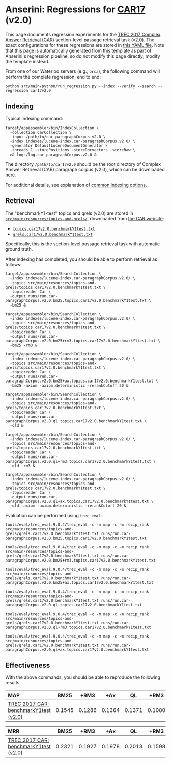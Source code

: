 # Anserini: Regressions for [CAR17](http://trec-car.cs.unh.edu/) (v2.0)

This page documents regression experiments for the [TREC 2017 Complex Answer Retrieval (CAR)](http://trec-car.cs.unh.edu/) section-level passage retrieval task (v2.0).
The exact configurations for these regressions are stored in [this YAML file](../src/main/resources/regression/car17v2.0.yaml).
Note that this page is automatically generated from [this template](../src/main/resources/docgen/templates/car17v2.0.template) as part of Anserini's regression pipeline, so do not modify this page directly; modify the template instead.

From one of our Waterloo servers (e.g., `orca`), the following command will perform the complete regression, end to end:

```
python src/main/python/run_regression.py --index --verify --search --regression car17v2.0
```

## Indexing

Typical indexing command:

```
target/appassembler/bin/IndexCollection \
  -collection CarCollection \
  -input /path/to/car-paragraphCorpus.v2.0 \
  -index indexes/lucene-index.car-paragraphCorpus.v2.0/ \
  -generator DefaultLuceneDocumentGenerator \
  -threads 1 -storePositions -storeDocvectors -storeRaw \
  >& logs/log.car-paragraphCorpus.v2.0 &
```

The directory `/path/to/car17v2.0` should be the root directory of Complex Answer Retrieval (CAR) paragraph corpus (v2.0), which can be downloaded [here](http://trec-car.cs.unh.edu/datareleases/).

For additional details, see explanation of [common indexing options](common-indexing-options.md).

## Retrieval

The "benchmarkY1-test" topics and qrels (v2.0) are stored in [`src/main/resources/topics-and-qrels/`](../src/main/resources/topics-and-qrels/), downloaded from [the CAR website](http://trec-car.cs.unh.edu/datareleases/):

+ [`topics.car17v2.0.benchmarkY1test.txt`](../src/main/resources/topics-and-qrels/topics.car17v2.0.benchmarkY1test.txt)
+ [`qrels.car17v2.0.benchmarkY1test.txt`](../src/main/resources/topics-and-qrels/qrels.car17v2.0.benchmarkY1test.txt)

Specifically, this is the section-level passage retrieval task with automatic ground truth.

After indexing has completed, you should be able to perform retrieval as follows:

```
target/appassembler/bin/SearchCollection \
  -index indexes/lucene-index.car-paragraphCorpus.v2.0/ \
  -topics src/main/resources/topics-and-qrels/topics.car17v2.0.benchmarkY1test.txt \
  -topicreader Car \
  -output runs/run.car-paragraphCorpus.v2.0.bm25.topics.car17v2.0.benchmarkY1test.txt \
  -bm25 &

target/appassembler/bin/SearchCollection \
  -index indexes/lucene-index.car-paragraphCorpus.v2.0/ \
  -topics src/main/resources/topics-and-qrels/topics.car17v2.0.benchmarkY1test.txt \
  -topicreader Car \
  -output runs/run.car-paragraphCorpus.v2.0.bm25+rm3.topics.car17v2.0.benchmarkY1test.txt \
  -bm25 -rm3 &

target/appassembler/bin/SearchCollection \
  -index indexes/lucene-index.car-paragraphCorpus.v2.0/ \
  -topics src/main/resources/topics-and-qrels/topics.car17v2.0.benchmarkY1test.txt \
  -topicreader Car \
  -output runs/run.car-paragraphCorpus.v2.0.bm25+ax.topics.car17v2.0.benchmarkY1test.txt \
  -bm25 -axiom -axiom.deterministic -rerankCutoff 20 &

target/appassembler/bin/SearchCollection \
  -index indexes/lucene-index.car-paragraphCorpus.v2.0/ \
  -topics src/main/resources/topics-and-qrels/topics.car17v2.0.benchmarkY1test.txt \
  -topicreader Car \
  -output runs/run.car-paragraphCorpus.v2.0.ql.topics.car17v2.0.benchmarkY1test.txt \
  -qld &

target/appassembler/bin/SearchCollection \
  -index indexes/lucene-index.car-paragraphCorpus.v2.0/ \
  -topics src/main/resources/topics-and-qrels/topics.car17v2.0.benchmarkY1test.txt \
  -topicreader Car \
  -output runs/run.car-paragraphCorpus.v2.0.ql+rm3.topics.car17v2.0.benchmarkY1test.txt \
  -qld -rm3 &

target/appassembler/bin/SearchCollection \
  -index indexes/lucene-index.car-paragraphCorpus.v2.0/ \
  -topics src/main/resources/topics-and-qrels/topics.car17v2.0.benchmarkY1test.txt \
  -topicreader Car \
  -output runs/run.car-paragraphCorpus.v2.0.ql+ax.topics.car17v2.0.benchmarkY1test.txt \
  -qld -axiom -axiom.deterministic -rerankCutoff 20 &
```

Evaluation can be performed using `trec_eval`:

```
tools/eval/trec_eval.9.0.4/trec_eval -c -m map -c -m recip_rank src/main/resources/topics-and-qrels/qrels.car17v2.0.benchmarkY1test.txt runs/run.car-paragraphCorpus.v2.0.bm25.topics.car17v2.0.benchmarkY1test.txt

tools/eval/trec_eval.9.0.4/trec_eval -c -m map -c -m recip_rank src/main/resources/topics-and-qrels/qrels.car17v2.0.benchmarkY1test.txt runs/run.car-paragraphCorpus.v2.0.bm25+rm3.topics.car17v2.0.benchmarkY1test.txt

tools/eval/trec_eval.9.0.4/trec_eval -c -m map -c -m recip_rank src/main/resources/topics-and-qrels/qrels.car17v2.0.benchmarkY1test.txt runs/run.car-paragraphCorpus.v2.0.bm25+ax.topics.car17v2.0.benchmarkY1test.txt

tools/eval/trec_eval.9.0.4/trec_eval -c -m map -c -m recip_rank src/main/resources/topics-and-qrels/qrels.car17v2.0.benchmarkY1test.txt runs/run.car-paragraphCorpus.v2.0.ql.topics.car17v2.0.benchmarkY1test.txt

tools/eval/trec_eval.9.0.4/trec_eval -c -m map -c -m recip_rank src/main/resources/topics-and-qrels/qrels.car17v2.0.benchmarkY1test.txt runs/run.car-paragraphCorpus.v2.0.ql+rm3.topics.car17v2.0.benchmarkY1test.txt

tools/eval/trec_eval.9.0.4/trec_eval -c -m map -c -m recip_rank src/main/resources/topics-and-qrels/qrels.car17v2.0.benchmarkY1test.txt runs/run.car-paragraphCorpus.v2.0.ql+ax.topics.car17v2.0.benchmarkY1test.txt
```

## Effectiveness

With the above commands, you should be able to reproduce the following results:

| MAP                                                                                                          | BM25      | +RM3      | +Ax       | QL        | +RM3      | +Ax       |
|:-------------------------------------------------------------------------------------------------------------|-----------|-----------|-----------|-----------|-----------|-----------|
| [TREC 2017 CAR: benchmarkY1test (v2.0)](../src/main/resources/topics-and-qrels/topics.car17v2.0.benchmarkY1test.txt)| 0.1545    | 0.1286    | 0.1364    | 0.1371    | 0.1080    | 0.1077    |


| MRR                                                                                                          | BM25      | +RM3      | +Ax       | QL        | +RM3      | +Ax       |
|:-------------------------------------------------------------------------------------------------------------|-----------|-----------|-----------|-----------|-----------|-----------|
| [TREC 2017 CAR: benchmarkY1test (v2.0)](../src/main/resources/topics-and-qrels/topics.car17v2.0.benchmarkY1test.txt)| 0.2321    | 0.1927    | 0.1978    | 0.2013    | 0.1598    | 0.1588    |
